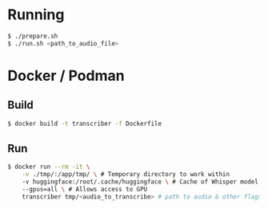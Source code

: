 # Running

```sh
$ ./prepare.sh
$ ./run.sh <path_to_audio_file>
```

# Docker / Podman

## Build
```sh
$ docker build -t transcriber -f Dockerfile
```

## Run
```sh
$ docker run --rm -it \
    -v ./tmp/:/app/tmp/ \ # Temporary directory to work within
    -v huggingface:/root/.cache/huggingface \ # Cache of Whisper model
    --gpus=all \ # Allows access to GPU
    transcriber tmp/<audio_to_transcribe> # path to audio & other flags
```
